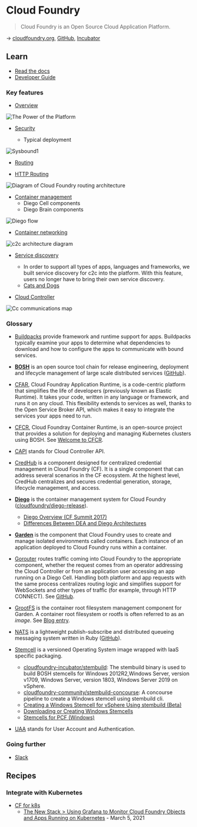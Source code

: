 # Cloud Foundry

> Cloud Foundry is an Open Source Cloud Application Platform.

→ [cloudfoundry.org](https://www.cloudfoundry.org/), [GitHub](https://github.com/cloudfoundry), [Incubator](https://github.com/cloudfoundry-incubator)

## Learn

- [Read the docs](https://docs.cloudfoundry.org/#read-the-docs)
- [Developer Guide](https://docs.cloudfoundry.org/devguide/)

### Key features

- [Overview](https://docs.cloudfoundry.org/concepts/overview.html)

<IMG src="https://docs.cloudfoundry.org/concepts/images/power-of-platform.png" alt="The Power of the Platform"/>

- [Security](https://docs.cloudfoundry.org/concepts/security.html)

  - Typical deployment

<IMG src="https://docs.cloudfoundry.org/concepts/images/security/sysbound1.png" alt="Sysbound1"/>

- [Routing](https://docs.cloudfoundry.org/concepts/cf-routing-architecture.html)

- [HTTP Routing](https://docs.cloudfoundry.org/concepts/http-routing.html)

<IMG src="https://docs.cloudfoundry.org/concepts/images/cf-routing-architecture.png" alt="Diagram of Cloud Foundry routing architecture"/>

- [Container management](https://docs.cloudfoundry.org/concepts/diego/diego-architecture.html)
  - Diego Cell components
  - Diego Brain components

<IMG src="https://docs.cloudfoundry.org/concepts/images/diego/diego-flow.png" alt="Diego flow"/>

- [Container networking](https://docs.cloudfoundry.org/concepts/understand-cf-networking.html)

<IMG src="https://docs.cloudfoundry.org/concepts/images/c2c-arch.png" alt="c2c architecture diagram"/>

- [Service discovery](https://github.com/cloudfoundry/cf-networking-release/blob/develop/docs/app-sd.md)

  - In order to support all types of apps, languages and frameworks, we built service discovery for c2c into the platform. With this feature, users no longer have to bring their own service discovery.
  - [Cats and Dogs](https://github.com/cloudfoundry/cf-networking-examples/blob/master/docs/c2c-with-service-discovery.md)

- [Cloud Controller](https://docs.cloudfoundry.org/concepts/architecture/cloud-controller.html)

<IMG src="https://docs.cloudfoundry.org/concepts/images/cc-communications-map.png" alt="Cc communications map"/>

### Glossary

- [Buildpacks](https://docs.cloudfoundry.org/buildpacks/) provide framework and runtime support for apps.
Buildpacks typically examine your apps to determine what dependencies to download and how to configure the apps to communicate with bound services.

- [**BOSH**](https://bosh.io/docs/) is an open source tool chain for release engineering, deployment and lifecycle management of large scale distributed services ([GitHub](https://github.com/cloudfoundry/bosh)).

- [CFAR](https://www.cloudfoundry.org/application-runtime/), Cloud Foundray Application Runtime, is a code-centric platform that simplifies the life of developers (previously known as Elastic Runtime).
It takes your code, written in any language or framework, and runs it on any cloud.
This flexibility extends to services as well, thanks to the Open Service Broker API, which makes it easy to integrate the services your apps need to run.

- [CFCR](https://www.cloudfoundry.org/container-runtime/), Cloud Foundray Container Runtime, is an open-source project that provides a solution for deploying and managing Kubernetes clusters using BOSH.
See [Welcome to CFCR](https://docs-cfcr.cfapps.io/).

- [CAPI](https://docs.cloudfoundry.org/devguide/capi/client-libraries.html) stands for Cloud Controller API.

- [CredHub](https://docs.cloudfoundry.org/credhub/index.html) is a component designed for centralized credential management in Cloud Foundry (CF).
It is a single component that can address several scenarios in the CF ecosystem.
At the highest level, CredHub centralizes and secures credential generation, storage, lifecycle management, and access.

- [**Diego**](https://docs.cloudfoundry.org/concepts/diego/diego-architecture.html) is the container management system for Cloud Foundry ([cloudfoundry/diego-release](https://github.com/cloudfoundry/diego-release)).
  - [Diego Overview (CF Summit 2017)](https://www.youtube.com/watch?v=gB-nrdYTTKU)
  - [Differences Between DEA and Diego Architectures](https://docs.cloudfoundry.org/concepts/diego/dea-vs-diego.html)

- [**Garden**](https://docs.cloudfoundry.org/concepts/architecture/garden.html) is the component that Cloud Foundry uses to create and manage isolated environments called containers.
Each instance of an application deployed to Cloud Foundry runs within a container.

- [Gorouter](https://docs.cloudfoundry.org/concepts/architecture/router.html) routes traffic coming into Cloud Foundry to the appropriate component, whether the request comes from an operator addressing the Cloud Controller or from an application user accessing an app running on a Diego Cell.
Handling both platform and app requests with the same process centralizes routing logic and simplifies support for WebSockets and other types of traffic (for example, through HTTP CONNECT).
See [GitHub](https://github.com/cloudfoundry/gorouter).

- [GrootFS](https://github.com/cloudfoundry/grootfs) is the container root filesystem management component for Garden. A container root filesystem or rootfs is often referred to as an _image_.
See [Blog entry](https://www.cloudfoundry.org/blog/grootfs-container-image-management-cloud-foundry/).

- [NATS](https://docs.cloudfoundry.org/concepts/architecture/messaging-nats.html) is a lightweight publish-subscribe and distributed queueing messaging system written in Ruby ([GitHub](https://github.com/nats-io/ruby-nats)).

- [Stemcell](https://bosh.io/docs/stemcell/) is a versioned Operating System image wrapped with IaaS specific packaging.
  - [cloudfoundry-incubator/stembuild](https://github.com/cloudfoundry-incubator/stembuild): The stembuild binary is used to build BOSH stemcells for Windows 2012R2,Windows Server, version v1709, Windows Server, version 1803, Windows Server 2019 on vSphere.
  - [cloudfoundry-community/stembuild-concourse](https://github.com/cloudfoundry-community/stembuild-concourse): A concourse pipeline to create a Windows stemcell using stembuild cli.
  - [Creating a Windows Stemcell for vSphere Using stembuild (Beta)](https://docs.pivotal.io/pivotalcf/2-6/windows/create-vsphere-stemcell-automatically.html)
  - [Downloading or Creating Windows Stemcells](https://docs.pivotal.io/pivotalcf/2-5/windows/stemcells.html)
  - [Stemcells for PCF (Windows)](https://network.pivotal.io/products/stemcells-windows-server)

- [UAA](https://docs.cloudfoundry.org/concepts/architecture/uaa.html) stands for User Account and Authentication.

### Going further

- [Slack](https://cloudfoundry.slack.com)

## Recipes

### Integrate with Kubernetes

- [CF for k8s](https://cf-for-k8s.io/)
  - [The New Stack > Using Grafana to Monitor Cloud Foundry Objects and Apps Running on Kubernetes](https://thenewstack.io/using-grafana-to-monitor-cloud-foundry-objects-and-apps-running-on-kubernetes/) - March 5, 2021
